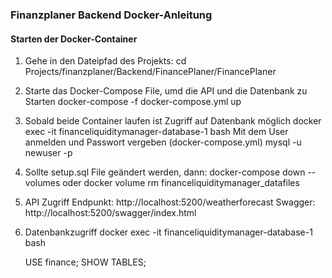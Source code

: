 ### Finanzplaner Backend Docker-Anleitung

#### Starten der Docker-Container

1. Gehe in den Dateipfad des Projekts:
   cd Projects/finanzplaner/Backend/FinancePlaner/FinancePlaner

2. Starte das Docker-Compose File, umd die API und die Datenbank zu Starten
    docker-compose -f docker-compose.yml up

3. Sobald beide Container laufen ist Zugriff auf Datenbank möglich
    docker exec -it financeliquiditymanager-database-1 bash
    Mit dem User anmelden und Passwort vergeben (docker-compose.yml)
    mysql -u newuser -p
4. Sollte setup.sql File geändert werden, dann:
    docker-compose down --volumes 
    oder
    docker volume rm financeliquiditymanager_datafiles

5. API Zugriff 
    Endpunkt: http://localhost:5200/weatherforecast
    Swagger: http://localhost:5200/swagger/index.html

6. Datenbankzugriff
    docker exec -it financeliquiditymanager-database-1 bash
    
    USE finance;
    SHOW TABLES;
